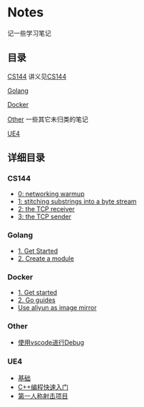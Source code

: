 # Notes

记一些学习笔记

## 目录

[CS144](#cs144)
讲义见[CS144](https://cs144.github.io/)

[Golang](#Golang)

[Docker](#Docker)

[Other](#Other)
一些其它未归类的笔记

[UE4](#ue4)

## 详细目录

### CS144

- [0: networking warmup](CS144/0:%20networking%20warmup.md)
- [1: stitching substrings into a byte stream](CS144/1:%20stitching%20substrings%20into%20a%20byte%20stream.md)
- [2: the TCP receiver](CS144/2:%20the%20TCP%20receiver.md)
- [3: the TCP sender](CS144/3:%20the%20TCP%20sender.md)

### Golang

- [1. Get Started](Golang/1.%20Get%20Started.md)
- [2. Create a module](Golang/2.%20Create%20a%20module.md)

### Docker

- [1. Get started](Docker/1.%20Get%20started.md)
- [2. Go guides](Docker/2.%20Go%20guides.md)
- [Use aliyun as image mirror](Docker/Use%20aliyun%20as%20image%20mirror.md)

### Other

- [使用vscode进行Debug](Other/How%20to%20debug%20using%20vscode.md)

### UE4

- [基础](UE4/基础.md)
- [C++编程快速入门](UE4/C++编程快速入门.md)
- [第一人称射击项目](UE4/第一人称射击项目.md)

